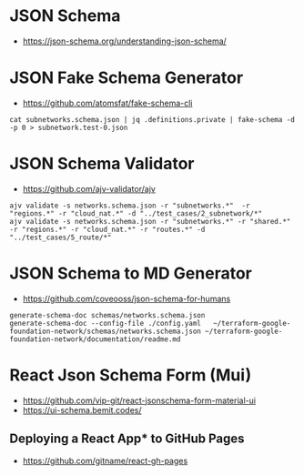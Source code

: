 # JSON Schema
- https://json-schema.org/understanding-json-schema/

# JSON Fake Schema Generator
- https://github.com/atomsfat/fake-schema-cli
```
cat subnetworks.schema.json | jq .definitions.private | fake-schema -d -p 0 > subnetwork.test-0.json
```

# JSON Schema Validator
- https://github.com/ajv-validator/ajv
```
ajv validate -s networks.schema.json -r "subnetworks.*"  -r "regions.*" -r "cloud_nat.*" -d "../test_cases/2_subnetwork/*"
ajv validate -s networks.schema.json -r "subnetworks.*" -r "shared.*" -r "regions.*" -r "cloud_nat.*" -r "routes.*" -d "../test_cases/5_route/*"
```

# JSON Schema to MD Generator
- https://github.com/coveooss/json-schema-for-humans
```
generate-schema-doc schemas/networks.schema.json
generate-schema-doc --config-file ./config.yaml   ~/terraform-google-foundation-network/schemas/networks.schema.json ~/terraform-google-foundation-network/documentation/readme.md
```

# React Json Schema Form (Mui)
- https://github.com/vip-git/react-jsonschema-form-material-ui
- https://ui-schema.bemit.codes/

## Deploying a React App* to GitHub Pages
- https://github.com/gitname/react-gh-pages